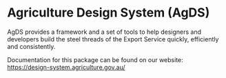 # Agriculture Design System (AgDS)

AgDS provides a framework and a set of tools to help designers and developers build the steel threads of the Export Service quickly, efficiently and consistently.

Documentation for this package can be found on our website: https://design-system.agriculture.gov.au/
